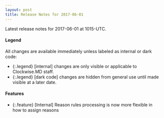 ```yaml
---
layout: post
title: Release Notes for 2017-06-01
---
```


Latest release notes for 2017-06-01 at 1015-UTC.

<div class='legend' markdown='1'>

#### Legend

All changes are available immediately unless labeled as internal or dark code:

- {:.legend} [internal] changes are only visible or applicable to Clockwise.MD staff.
- {:.legend} [dark code] changes are hidden from general use until made visible at a later date.

</div>

<div class='features' markdown='1'>

#### Features

- {:.feature} [Internal] Reason rules processing is now more flexible in how to assign reasons

</div>

